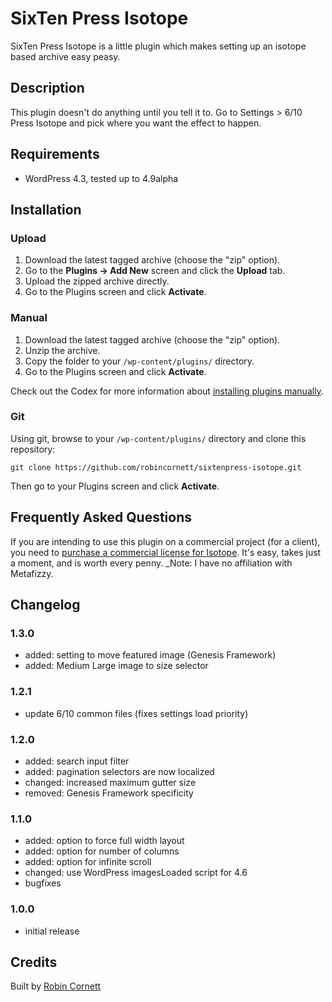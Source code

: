 # SixTen Press Isotope

SixTen Press Isotope is a little plugin which makes setting up an isotope based archive easy peasy.

## Description

This plugin doesn't do anything until you tell it to. Go to Settings > 6/10 Press Isotope and pick where you want the effect to happen.


## Requirements
* WordPress 4.3, tested up to 4.9alpha

## Installation

### Upload

1. Download the latest tagged archive (choose the "zip" option).
2. Go to the __Plugins -> Add New__ screen and click the __Upload__ tab.
3. Upload the zipped archive directly.
4. Go to the Plugins screen and click __Activate__.

### Manual

1. Download the latest tagged archive (choose the "zip" option).
2. Unzip the archive.
3. Copy the folder to your `/wp-content/plugins/` directory.
4. Go to the Plugins screen and click __Activate__.

Check out the Codex for more information about [installing plugins manually](http://codex.wordpress.org/Managing_Plugins#Manual_Plugin_Installation).

### Git

Using git, browse to your `/wp-content/plugins/` directory and clone this repository:

`git clone https://github.com/robincornett/sixtenpress-isotope.git`

Then go to your Plugins screen and click __Activate__.

## Frequently Asked Questions

If you are intending to use this plugin on a commercial project (for a client), you need to [purchase a commercial license for Isotope](http://isotope.metafizzy.co/license.html). It's easy, takes just a moment, and is worth every penny. _Note: I have no affiliation with Metafizzy.

## Changelog

### 1.3.0
* added: setting to move featured image (Genesis Framework)
* added: Medium Large image to size selector

### 1.2.1
* update 6/10 common files (fixes settings load priority)

### 1.2.0
* added: search input filter
* added: pagination selectors are now localized
* changed: increased maximum gutter size
* removed: Genesis Framework specificity

### 1.1.0
* added: option to force full width layout
* added: option for number of columns
* added: option for infinite scroll
* changed: use WordPress imagesLoaded script for 4.6
* bugfixes

### 1.0.0
* initial release

## Credits

Built by [Robin Cornett](http://robincornett.com/)
